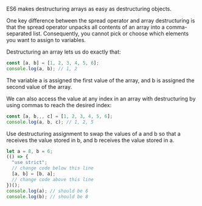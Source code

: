 ES6 makes destructuring arrays as easy as destructuring objects.

One key difference between the spread operator and array destructuring is that the spread operator unpacks all contents of an array into a comma-separated list. Consequently, you cannot pick or choose which elements you want to assign to variables.

Destructuring an array lets us do exactly that:
```js
const [a, b] = [1, 2, 3, 4, 5, 6];
console.log(a, b); // 1, 2
```
The variable a is assigned the first value of the array, and b is assigned the second value of the array.

We can also access the value at any index in an array with destructuring by using commas to reach the desired index:
```js
const [a, b,,, c] = [1, 2, 3, 4, 5, 6];
console.log(a, b, c); // 1, 2, 5
```

Use destructuring assignment to swap the values of a and b so that a receives the value stored in b, and b receives the value stored in a.
```js
let a = 8, b = 6;
(() => {
  "use strict";
  // change code below this line
  [a, b] = [b, a];
  // change code above this line
})();
console.log(a); // should be 6
console.log(b); // should be 8
```